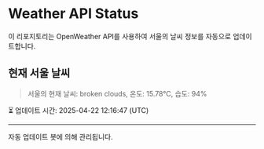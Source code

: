 
# Weather API Status

이 리포지토리는 OpenWeather API를 사용하여 서울의 날씨 정보를 자동으로 업데이트합니다.

## 현재 서울 날씨
> 서울의 현재 날씨: broken clouds, 온도: 15.78°C, 습도: 94%

⏳ 업데이트 시간: 2025-04-22 12:16:47 (UTC)

---
자동 업데이트 봇에 의해 관리됩니다.
